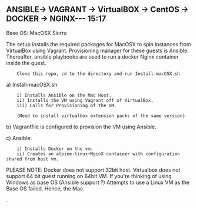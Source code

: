 ANSIBLE-> VAGRANT -> VirtualBOX -> CentOS -> DOCKER -> NGINX--- 15:17
-----------------------------------------------------------------

Base OS: MacOSX Sierra

The setup installs the required packages for MacOSX to spin instances from VirtualBox using Vagrant.
Provisioning manager for these guests is Ansible.
Thereafter, ansible playbooks are used to run a docker Nginx container inside the guest.


        Clone this repo, cd to the directory and run Install-macOSX.sh


a)   Install-macOSX.sh

        i) Installs Ansible on the Mac Host.
        ii) Installs the VM using Vagrant off of VirtualBox.
        iii) Calls for Provisioning of the VM.

        (Need to install virtualbox extension packs of the same version)



b)   Vagrantfile is configured to provision the VM using Ansible.

c)   Ansible:

        i) Installs Docker on the vm.
        ii) Creates an alpine-linux+NginX container with configuration shared from host vm.


PLEASE NOTE: Docker does not support 32bit host.
             Virtualbox does not support 64 bit guest running on 64bit VM.
             If you're thinking of using Windows as base OS (Ansible support ?)
             Attempts to use a Linux VM as the Base OS failed. Hence, the Mac.
 

.

